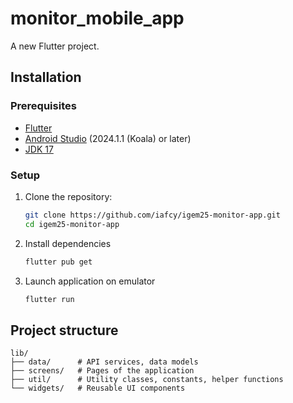 # monitor_mobile_app

A new Flutter project.

## Installation

### Prerequisites

- [Flutter](https://docs.flutter.dev/get-started/install/windows/mobile)
- [Android Studio](https://developer.android.com/studio) (2024.1.1 (Koala) or later)
- [JDK 17](https://www.oracle.com/java/technologies/javase/jdk17-archive-downloads.html)

### Setup

1. Clone the repository:
    ```bash
    git clone https://github.com/iafcy/igem25-monitor-app.git
    cd igem25-monitor-app
    ```
2. Install dependencies
    ```bash
    flutter pub get
    ```
3. Launch application on emulator
    ```bash
    flutter run
    ```

## Project structure

```
lib/
├── data/      # API services, data models
├── screens/   # Pages of the application
├── util/      # Utility classes, constants, helper functions
└── widgets/   # Reusable UI components
```